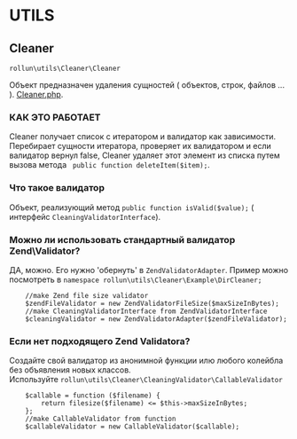 # UTILS 
## Cleaner 
    rollun\utils\Cleaner\Cleaner

Объект предназначен удаления сущностей ( объектов, строк, файлов ... ).
[Cleaner.php](https://github.com/rollun-com/rollun-utils/tree/master/src/Cleaner/Cleaner.php).

### КАК ЭТО РАБОТАЕТ 
Cleaner получает список с итератором и валидатор как зависимости. Перебирает  сущности итератора, проверяет их валидатором и если валидатор вернул false,
Cleaner удаляет этот элемент из списка путем вызова метода ` public function deleteItem($item);`. 

### Что такое валидатор 
Объект, реализующий метод `public function isValid($value);` ( интерфейс `CleaningValidatorInterface`).

### Можно ли использовать стандартный валидатор Zend\Validator? 
ДА, можно. Его нужно 'обернуть' в `ZendValidatorAdapter`. Пример можно посмотреть в `namespace rollun\utils\Cleaner\Example\DirCleaner;`

        //make Zend file size validator
        $zendFileValidator = new ZendValidatorFileSize($maxSizeInBytes);
        //make CleaningValidatorInterface from ZendValidatorInterface
        $cleaningValidator = new ZendValidatorAdapter($zendFileValidator);

### Если нет подходящего Zend Validatora?
Создайте свой валидатор из анонимной функции илю любого колейбла без объявления новых классов.  
Используйте `rollun\utils\Cleaner\CleaningValidator\CallableValidator`

        $callable = function ($filename) {
            return filesize($filename) <= $this->maxSizeInBytes;
        };
        //make CallableValidator from function
        $callableValidator = new CallableValidator($callable);
        



